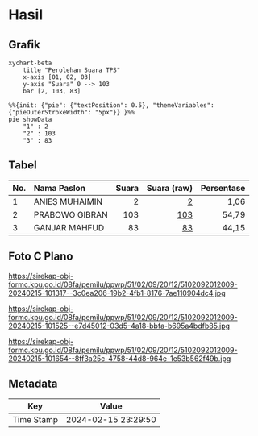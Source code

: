 # Hasil

## Grafik

```mermaid
xychart-beta
    title "Perolehan Suara TPS"
    x-axis [01, 02, 03]
    y-axis "Suara" 0 --> 103
    bar [2, 103, 83]
```

```mermaid
%%{init: {"pie": {"textPosition": 0.5}, "themeVariables": {"pieOuterStrokeWidth": "5px"}} }%%
pie showData
    "1" : 2
    "2" : 103
    "3" : 83
```

## Tabel

| No. | Nama Paslon    | Suara | Suara (raw) | Persentase |
|:--- |:-------------- | -----:| -----------:| ----------:|
| 1   | ANIES MUHAIMIN | 2     | [2][p-1]    | 1,06       |
| 2   | PRABOWO GIBRAN | 103   | [103][p-2]  | 54,79      |
| 3   | GANJAR MAHFUD  | 83    | [83][p-3]   | 44,15      |


[p-1]: https://github.com/gigit-pemilu/pemilu-2024-51-bali/blob/main/pilpres/hitung-suara/sub/51-bali/sub/02-tabanan/sub/09-baturiti/sub/2012-perean-kangin/sub/009-tps/sub/paslon-1.txt
[p-2]: https://github.com/gigit-pemilu/pemilu-2024-51-bali/blob/main/pilpres/hitung-suara/sub/51-bali/sub/02-tabanan/sub/09-baturiti/sub/2012-perean-kangin/sub/009-tps/sub/paslon-2.txt
[p-3]: https://github.com/gigit-pemilu/pemilu-2024-51-bali/blob/main/pilpres/hitung-suara/sub/51-bali/sub/02-tabanan/sub/09-baturiti/sub/2012-perean-kangin/sub/009-tps/sub/paslon-3.txt

## Foto C Plano

https://sirekap-obj-formc.kpu.go.id/08fa/pemilu/ppwp/51/02/09/20/12/5102092012009-20240215-101317--3c0ea206-19b2-4fb1-8176-7ae110904dc4.jpg

https://sirekap-obj-formc.kpu.go.id/08fa/pemilu/ppwp/51/02/09/20/12/5102092012009-20240215-101525--e7d45012-03d5-4a18-bbfa-b695a4bdfb85.jpg

https://sirekap-obj-formc.kpu.go.id/08fa/pemilu/ppwp/51/02/09/20/12/5102092012009-20240215-101654--8ff3a25c-4758-44d8-964e-1e53b562f49b.jpg


## Metadata

| Key        | Value               |
| ---------- | ------------------- |
| Time Stamp | 2024-02-15 23:29:50 |




